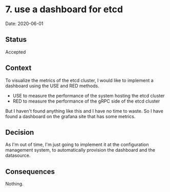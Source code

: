 # 7. use a dashboard for etcd

Date: 2020-06-01

## Status

Accepted

## Context

To visualize the metrics of the etcd cluster, I would like to implement a
 dashboard using the USE and RED methods.

- USE to measure the performance of the system hosting the etcd cluster
- RED to measure the performance of the gRPC side of the etcd cluster

But I haven't found anything like this and I have no time to waste.  So
 I have found a dashboard on the grafana site that has some metrics.


## Decision

As I'm out of time, I'm just going to implement it at the configuration
 management system, to automatically provision the dashboard and the
 datasource.

## Consequences

Nothing.